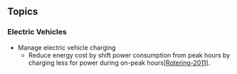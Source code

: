 ## Topics

### Electric Vehicles
- Manage electric vehicle charging
  - Reduce energy cost by shift power consumption from peak hours by charging less for power during on-peak hours[[Rotering-2011]](http://ieeexplore.ieee.org/xpls/abs_all.jsp?arnumber=5629391&tag=1).
